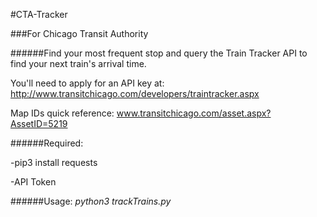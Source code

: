 #CTA-Tracker

###For Chicago Transit Authority


######Find your most frequent stop and query the Train Tracker API to find your next train's arrival time.

You'll need to apply for an API key at: http://www.transitchicago.com/developers/traintracker.aspx

Map IDs quick reference:
www.transitchicago.com/asset.aspx?AssetID=5219


######Required:

-pip3 install requests

-API Token

######Usage:
*python3 trackTrains.py*
